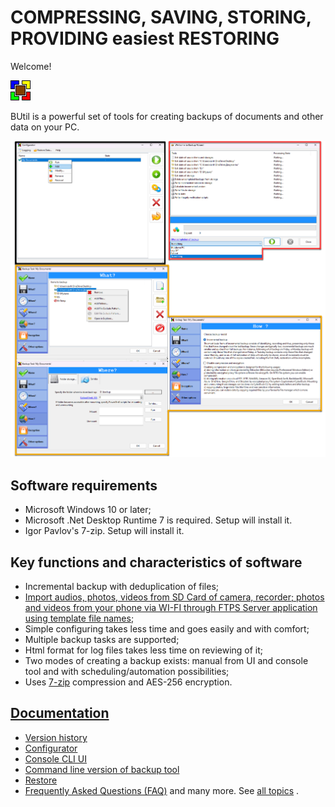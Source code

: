 # COMPRESSING, SAVING, STORING, PROVIDING easiest RESTORING

Welcome!

![BUtil Logotype](./help/Readme%20Assets/Logotype.bmp)

BUtil is a powerful set of tools for creating backups of documents and other data on your PC.

![The main window of configurator, backup ui master](./help/Readme%20Assets/Screenshot%201.png)

## Software requirements

- Microsoft Windows 10 or later;
- Microsoft .Net Desktop Runtime 7 is required. Setup will install it.
- Igor Pavlov's 7-zip. Setup will install it.

## Key functions and characteristics of software

- Incremental backup with deduplication of files;
- [Import audios, photos, videos from SD Card of camera, recorder; photos and videos from your phone via WI-FI through FTPS Server application using template file names](./help/Configure/Import%20media%20task.md);
- Simple configuring takes less time and goes easily and with comfort;
- Multiple backup tasks are supported;
- Html format for log files takes less time on reviewing of it;
- Two modes of creating a backup exists: manual from UI and console tool and with scheduling/automation possibilities;
- Uses [7-zip](https://www.7-zip.org/) compression and AES-256 encryption.

## [Documentation](https://github.com/drweb86/butil/blob/master/help/TOC.md)

- [Version history](./help/Other/Version%20History%20(Changelog).md)
- [Configurator](./help/Configure/Configurator.md)
- [Console CLI UI](./help/Configure/Console%20CLI%20UI.md)
- [Command line version of backup tool](./help/Backup/Backup%20via%20Console%20Tool.md)
- [Restore](./help/Restore/Restoration%20Wizard.md)
- [Frequently Asked Questions (FAQ)](./help/Other/Frequently%20Asked%20Questions.md)
and many more. See [all topics](./help/TOC.md) .
